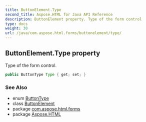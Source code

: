 ```yaml
---
title: ButtonElement.Type
second_title: Aspose.HTML for Java API Reference
description: ButtonElement property. Type of the form control
type: docs
weight: 30
url: /java/com.aspose.html.forms/buttonelement/type/
---
```

## ButtonElement.Type property

Type of the form control.

```java
public ButtonType Type { get; set; }
```

### See Also

* enum [ButtonType](../../buttontype/)
* class [ButtonElement](../)
* package [com.aspose.html.forms](../../../com.aspose.html.forms/)
* package [Aspose.HTML](../../../)
